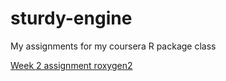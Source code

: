# sturdy-engine
My assignments for my coursera R package class

[Week 2 assignment roxygen2](https://github.com/ChrisZasa/sturdy-engine/tree/master/Weeks2)
